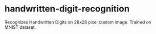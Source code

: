 # handwritten-digit-recognition
Recognizes Handwritten Digits on 28x28 pixel custom image. Trained on MNIST dataset.

